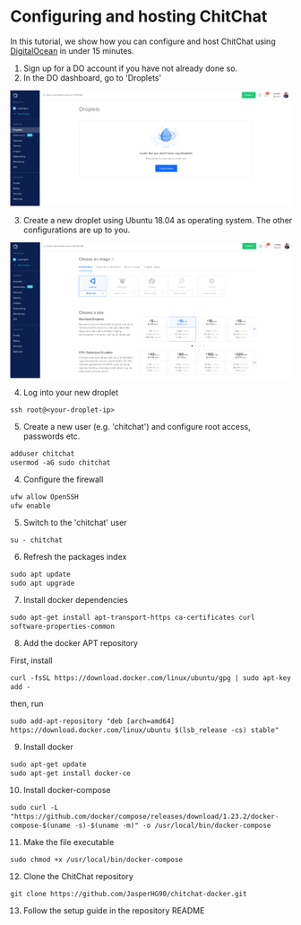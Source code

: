 # Configuring and hosting ChitChat

In this tutorial, we show how you can configure and host ChitChat using [DigitalOcean](https://www.digitalocean.com/) in under 15 minutes.

1. Sign up for a DO account if you have not already done so.
2. In the DO dashboard, go to 'Droplets'

![DO1](img/DO1.png)

3. Create a new droplet using Ubuntu 18.04 as operating system. The other configurations are up to you.

![DO2](img/DO2.png)

4. Log into your new droplet

```
ssh root@<your-droplet-ip>
```

5. Create a new user (e.g. 'chitchat') and configure root access, passwords etc.

```
adduser chitchat
usermod -aG sudo chitchat
```

4. Configure the firewall

```
ufw allow OpenSSH
ufw enable
```

5. Switch to the 'chitchat' user

```
su - chitchat
```

6. Refresh the packages index

```
sudo apt update
sudo apt upgrade
```

7. Install docker dependencies

```
sudo apt-get install apt-transport-https ca-certificates curl software-properties-common
```

8. Add the docker APT repository

First, install

```
curl -fsSL https://download.docker.com/linux/ubuntu/gpg | sudo apt-key add -
```

then, run

```
sudo add-apt-repository "deb [arch=amd64] https://download.docker.com/linux/ubuntu $(lsb_release -cs) stable"
```

9. Install docker

```
sudo apt-get update
sudo apt-get install docker-ce
```

10. Install docker-compose

```
sudo curl -L "https://github.com/docker/compose/releases/download/1.23.2/docker-compose-$(uname -s)-$(uname -m)" -o /usr/local/bin/docker-compose
```

11. Make the file executable

```
sudo chmod +x /usr/local/bin/docker-compose
```

12. Clone the ChitChat repository

```
git clone https://github.com/JasperHG90/chitchat-docker.git
```

13. Follow the setup guide in the repository README
